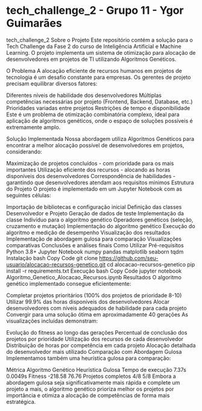 # tech_challenge_2 - Grupo 11 - Ygor Guimarães
tech_challenge_2
Sobre o Projeto
Este repositório contém a solução para o Tech Challenge da Fase 2 do curso de Inteligência Artificial e Machine Learning. O projeto implementa um sistema de otimização para alocação de desenvolvedores em projetos de TI utilizando Algoritmos Genéticos.



O Problema
A alocação eficiente de recursos humanos em projetos de tecnologia é um desafio constante para empresas. Os gerentes de projeto precisam equilibrar diversos fatores:

Diferentes níveis de habilidade dos desenvolvedores
Múltiplas competências necessárias por projeto (Frontend, Backend, Database, etc.)
Prioridades variadas entre projetos
Restrições de tempo e disponibilidade
Este é um problema de otimização combinatória complexo, ideal para aplicação de algoritmos genéticos, onde o espaço de soluções possíveis é extremamente amplo.

Solução Implementada
Nossa abordagem utiliza Algoritmos Genéticos para encontrar a melhor alocação possível de desenvolvedores em projetos, considerando:

Maximização de projetos concluídos - com prioridade para os mais importantes
Utilização eficiente dos recursos - alocando as horas disponíveis dos desenvolvedores
Correspondência de habilidades - garantindo que desenvolvedores atendam aos requisitos mínimos
Estrutura do Projeto
O projeto é implementado em um Jupyter Notebook com as seguintes células:

Importação de bibliotecas e configuração inicial
Definição das classes Desenvolvedor e Projeto
Geração de dados de teste
Implementação da classe Indivíduo para o algoritmo genético
Operadores genéticos (seleção, cruzamento e mutação)
Implementação do algoritmo genético
Execução do algoritmo e medição de desempenho
Visualização dos resultados
Implementação de abordagem gulosa para comparação
Visualizações comparativas
Conclusões e análises finais
Como Utilizar
Pré-requisitos
Python 3.8+
Jupyter Notebook
numpy
pandas
matplotlib
seaborn
tqdm
Instalação
bash
Copy Code
git clone https://github.com/seu-usuario/alocacao-recursos-genetico.git
cd alocacao-recursos-genetico
pip install -r requirements.txt
Execução
bash
Copy Code
jupyter notebook Algoritmo_Genetico_Alocacao_Recursos.ipynb
Resultados
O algoritmo genético implementado consegue eficientemente:

Completar projetos prioritários (100% dos projetos de prioridade 8-10)
Utilizar 99.9% das horas disponíveis dos desenvolvedores
Alocar desenvolvedores com níveis adequados de habilidade para cada projeto
Convergir para uma solução ótima em aproximadamente 40 gerações
As visualizações incluídas demonstram:

Evolução do fitness ao longo das gerações
Percentual de conclusão dos projetos por prioridade
Utilização dos recursos de cada desenvolvedor
Distribuição de horas por competência em cada projeto
Alocação detalhada do desenvolvedor mais utilizado
Comparação com Abordagem Gulosa
Implementamos também uma heurística gulosa para comparação:

Métrica	Algoritmo Genético	Heurística Gulosa
Tempo de execução	7.37s	0.0049s
Fitness	-218.58	76.76
Projetos completos	4/8	5/8
Embora a abordagem gulosa seja significativamente mais rápida e complete um projeto a mais, o algoritmo genético prioriza melhor os projetos por importância e otimiza a alocação de competências de forma mais estratégica.
